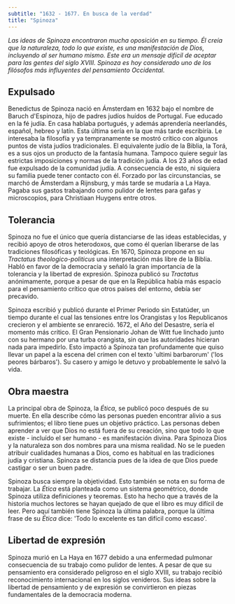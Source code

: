 ```yaml
---
subtitle: "1632 - 1677. En busca de la verdad"
title: "Spinoza"
---
```


_Las ideas de Spinoza encontraron mucha oposición en su tiempo. Él creía
que la naturaleza, todo lo que existe, es una manifestación de Dios,
incluyendo al ser humano mismo. Este era un mensaje difícil de aceptar
para las gentes del siglo XVIII. Spinoza es hoy considerado uno de los
filósofos más influyentes del pensamiento Occidental._

## Expulsado

Benedictus de Spinoza nació en Ámsterdam en 1632 bajo el nombre de
Baruch d'Espinoza, hijo de padres judíos huídos de Portugal. Fue educado
en la fé judía. En casa hablaba portugués, y además aprendería
neerlandés, español, hebreo y latín. Esta última sería en la que más
tarde escribiría. Le interesaba la filosofía y ya tempranamente se
mostró crítico con algunos puntos de vista judíos tradicionales. El
equivalente judío de la Biblia, la Torá, es a sus ojos un producto de la
fantasía humana. Tampoco quiere seguir las estrictas imposiciones y
normas de la tradición judía. A los 23 años de edad fue expulsado de la
comunidad judía. A consecuencia de esto, ni siquiera su familia puede
tener contacto con él. Forzado por las circunstancias, se marchó de
Ámsterdam a Rijnsburg, y más tarde se mudaría a La Haya. Pagaba sus
gastos trabajando como pulidor de lentes para gafas y microscopios, para
Christiaan Huygens entre otros.

## Tolerancia

Spinoza no fue el único que quería distanciarse de las ideas
establecidas, y recibió apoyo de otros heterodoxos, que como él querían
liberarse de las tradiciones filosóficas y teológicas. En 1670, Spinoza
propone en su _Tractatus theologico-politicus_ una interpretación más
libre de la Biblia. Habló en favor de la democracia y señaló la gran
importancia de la tolerancia y la libertad de expresión. Spinoza publicó
su _Tractatus_ anónimamente, porque a pesar de que en la República había
más espacio para el pensamiento crítico que otros países del entorno,
debía ser precavido.

Spinoza escribió y publicó durante el Primer Periodo sin Estatúder, un
tiempo durante el cual las tensiones entre los Orangistas y los
Republicanos crecieron y el ambiente se enrareció. 1672, el Año del
Desastre, sería el momento más crítico. El Gran Pensionario Johan de
Witt fue linchado junto con su hermano por una turba orangista, sin que
las autoridades hicieran nada para impedirlo. Esto impactó a Spinoza tan
profundamente que quiso llevar un papel a la escena del crimen con el
texto 'ultimi barbarorum' ('los peores bárbaros'). Su casero y amigo le
detuvo y probablemente le salvó la vida.

## Obra maestra

La principal obra de Spinoza, la _Ética_, se publicó poco después de su
muerte. En ella describe cómo las personas pueden encontrar alivio a sus
sufrimientos; el libro tiene pues un objetivo práctico. Las personas
deben aprender a ver que Dios no está fuera de su creación, sino que
todo lo que existe - incluído el ser humano - es manifestación divina.
Para Spinoza Dios y la naturaleza son dos nombres para una misma
realidad. No se le pueden atribuir cualidades humanas a Dios, como es
habitual en las tradiciones judía y cristiana. Spinoza se distancia pues
de la idea de que Dios puede castigar o ser un buen padre.

Spinoza busca siempre la objetividad. Esto también se nota en su forma
de trabajar. La _Ética_ está planteada como un sistema geométrico, donde
Spinoza utiliza definiciones y teoremas. Esto ha hecho que a través de
la historia muchos lectores se hayan quejado de que el libro es muy
difícil de leer. Pero aquí también tiene Spinoza la última palabra,
porque la última frase de su _Ética_ dice: 'Todo lo excelente es tan
difícil como escaso'.

## Libertad de expresión

Spinoza murió en La Haya en 1677 debido a una enfermedad pulmonar
consecuencia de su trabajo como pulidor de lentes. A pesar de que su
pensamiento era considerado peligroso en el siglo XVIII, su trabajo
recibió reconocimiento internacional en los siglos venideros. Sus ideas
sobre la libertad de pensamiento y de expresión se convirtieron en
piezas fundamentales de la democracia moderna.
